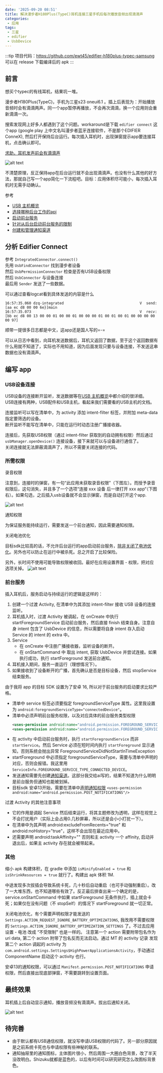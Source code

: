 ```yaml
---
date: '2025-09-20 08:51'
title: 解决漫步者H180Plus(TypeC)耳机连接三星手机后每次播放音频出现滴滴声
categories: 
 - 应用
tags:
 - 三星
 - edifier
 - UsbDevice
---
```


:::tip
项目代码：<https://github.com/ewt45/edifier-h180plus-typec-samsung>\
可以在 release 下载编译后的 apk
:::

## 前言
想买个typec的有线耳机，结果坑一堆。

漫步者H180Plus(TypeC)，手机为三星s23 oneui6.1 。插上后表现为：开始播放音频时会有滴滴两声。同一个app暂停再播放，不会再次滴滴，换一个应用则会重新滴滴一次。

搜索发现网上好多人都遇到了这个问题。workaround是下载 `edifier connect` 这个app (google play 上中文名叫漫步者蓝牙连接软件，不是那个EDIFIER ConneX), 然后打开保持后台运行。每次插入耳机时，出现弹窗提示app要连接耳机，点击确认即可。

[求助，耳机发声前会有滴滴声](https://bbs-pc.edifier.com/post/34341)

![alt text](./res/1.png)

不清楚原理，反正保持app在后台运行就不会出现滴滴声。也没有什么其他的好方法，那就自己写一个app简化一下流程吧。目标：应用体积尽可能小，每次插入耳机时无需手动确认。


参考
- [USB 主机概览][1]
- [选择哪种后台工作的api][2]
- [启动前台服务][3]
- [针对从后台启动前台服务的限制][4]
- [创建和管理通知渠道][5]

[1]: https://developer.android.com/develop/connectivity/usb/host?hl=zh-cn#discovering-d
[2]: https://developer.android.com/develop/background-work/background-tasks?hl=zh-cn#event-driven
[3]: https://developer.android.com/develop/background-work/services/fgs/launch?hl=zh-cn
[4]: https://developer.android.com/develop/background-work/services/fgs/restrictions-bg-start?hl=zh-cn
[5]: https://developer.android.com/develop/ui/views/notifications/channels?hl=zh-cn
## 分析 Edifier Connect

参考 `IntegratedConnector.connect()`\
先用 `UsbFindConnector` 找到漫步者设备\
然后 `UsbPermissionConnector` 检查是否有USB设备权限\
然后 `UsbConnector` 与设备连接\
最后用 `Sender` 发送了一些数据。

可以通过查看logcat看到具体发送的内容是什么
```logcat
16:57:35.060 dzq-integrated                                   V  send:[aa ec d8 00 00 6e}]main
16:57:35.073                                                  V  recv:[bb ec d8 00 13 00 00 01 00 00 01 00 00 00 01 00 01 00 01 00 00 00 00 00 97]
```
顺带一提很多日志都是中文，这app还是国人写的=-=

可以从日志中看到，向耳机发送数据后，耳机又返回了数据，至于这个返回数据有什么用就不知道了，实际也不用知道，因为后面发现只要与设备连接，不发送这串数据也没有滴滴声。

## 编写 app

### USB设备连接

USB设备的连接断开监听，发送数据等在[USB 主机概览][1]中都介绍的很详细。\
USB连接有两种，USB配件和USB主机，看起来我们需要看的USB主机的文档。

连接监听可以写在清单中，为 activity 添加 intent-filter 标签，并附加 meta-data 指定要筛选的设备。\
断开监听不能写在清单中，只能在运行时动态注册广播接收器。

连接后，先获取USB权限（通过 intent-filter 获取到的自动拥有权限）然后通过 `usbManager.openDevice()` 连接设备，接下来就可以与设备进行通信了。\
关闭连接就无法屏蔽滴滴声了，所以不需要关闭连接的代码。


### 所需权限

录音权限

注意到，连接时的弹窗，有一句“此应用未获取录音权限”（下图左）。而授予录音权限后，这句消失，并且多了一个选项“连接 xxx 设备 后一律打开 xxx app“（下图右）。如果勾选，之后插入usb设备就不会显示弹窗，而是自动打开这个app.

![alt text](./res/2.png)

通知权限

为保证服务能持续运行，需要发送一个前台通知，因此需要通知权限。

关闭电池优化

目标sdk比较高的话，不允许后台运行的app启动前台服务，[除非关闭了电池优化][4]。另外也可以防止在运行中被杀死。总之开启了比较保险。

另外，长时间不使用可能导致权限被收回。最好在应用设置界面 - 权限，把对应选项关掉。
![alt text](./res/3.png)

### 前台服务
插入耳机后，服务启动与持续运行的逻辑是这样的：
1. 创建一个过渡 Activity, 在清单中为其添加 intent-filter 接收 USB 设备的连接监听。
2. 耳机插入时，过渡 Activity 被调起，在 onCreate 中执行 startForegroundService 启动前台服务，然后直接 finish 结束自身。注意自身 intent 包含了 UsbDevice 的信息，所以需要将自身 intent 存入启动 Service 的 intent 的 extra 中。
3. Service 
    - 在 onCreate 中注册广播接收器，监听设备的断开。
    - 在 onStartCommand 中 取出 intent, 获取 UsbDevice 并尝试连接。如果执行成功，执行 startForeground 发送前台通知。
4. 耳机接入期间，服务一直运行（理想情况下）。
5. 如果接收到了设备断开的广播，首先确认是否是目标设备，然后 stopService 结束服务。


由于我将 app 的目标 SDK 设置为了安卓 16, 所以对于前台服务的启动要求比较严格。
- 清单中 service 标签必须要指定 foregroundServiceType 属性。这里我设置为 `android:foregroundServiceType="connectedDevice"`。
- 清单中必须声明前台服务权限，以及对应具体的前台服务类型权限
    ```xml
    <uses-permission android:name="android.permission.FOREGROUND_SERVICE" />
    <uses-permission android:name="android.permission.FOREGROUND_SERVICE_CONNECTED_DEVICE" />
    ```
- 在 activity 中启动前台服务时，执行 `startForegroundService` 而非 `startService`。然后 Service 必须在短时间内执行 `startForeground` 显示通知，否则系统会抛出异常 ForegroundServiceDidNotStartInTimeException
- startForeground 中必须指定 foregroundServiceType，需要与清单中声明的对应，否则会报错。我这里用 `ServiceInfo.FOREGROUND_SERVICE_TYPE_CONNECTED_DEVICE`。
- 发送通知需要先创建[通知渠道][5]。这部分我交给ai写的，结果不知道为什么明明是前台服务但通知也能被划掉。
- 目标sdk 安卓13开始，需要在清单中[声明通知权限](https://developer.android.google.cn/develop/ui/views/notifications/notification-permission?hl=zh-cn) `<uses-permission android:name="android.permission.POST_NOTIFICATIONS"/>`


过渡 Activity 的其他注意事项
- 它的作用是调起 Service 然后结束运行，将其主题修改为透明，这样在视觉上不会打扰用户（实际上会占用0.几秒屏幕，所以还是会小小打扰一下）。
- 在清单中为其声明 android:excludeFromRecents="true" 和 android:noHistory="true"，这样不会出现在最近应用中。
- 还需要声明 android:taskAffinity="" 否则和主 activity 一个 affinity, 启动并退出后，如果主 activity 存在就会被带起来。

### 其他
缩小 apk 构建体积，在 gradle 中添加 `isMinifyEnabled = true` 和 `isShrinkResources = true` 就行了。构建出 apk 体积 1M.

中途发现多次拔插会导致系统卡死，几十秒后自动重启（也可手动强制重启）。改了一大堆东西，也不知道哪些有效了。反正最后排查出来一个确定的是，service.onStartCommand 中如果 startForeground 无条件执行，插上就会卡死；如果仅在没有问题（不 stopSelf）的情况下 startForeground 就一切正常。

关闭电池优化，有个需要声明权限才能发送的 `Settings.ACTION_REQUEST_IGNORE_BATTERY_OPTIMIZATIONS`, 我改用不需要权限的 `Settings.ACTION_IGNORE_BATTERY_OPTIMIZATION_SETTINGS` 了。不过去应用设置 - 电池 改成 “不受限制” 也是一样的。
注意第一个 action 需要附带包名作为 uri data, 第二个 action 附带了包名反而无法启动。通过 MT 的 activity 记录 发现第二个 action 调起的 activity 为 `com.android.settings.Settings$HighPowerApplicationsActivity`，手动通过 ComponentName 启动这个 activity 也行。

安卓13的通知权限，可以通过 `Manifest.permission.POST_NOTIFICATIONS` 申请权限，然后直接出现底部弹窗，不需要跳转到设置页面。

## 最终效果
耳机插上后自动显示通知，播放音频没有滴滴声。拔出后通知关闭。

![alt text](./res/4.gif)


## 待完善
- 由于默认都有USB通信权限，就没写申请USB权限的代码了。另一部分原因就是之前系统卡死也与申请权限有些神秘的联系。
- 通知抽屉里的通知图标，主体图片很小，然后周围一大圈白色背景，改了半天没改明白。Shizuku就都是蓝色的，以后有时间可以研究研究怎么改图标背景色。
